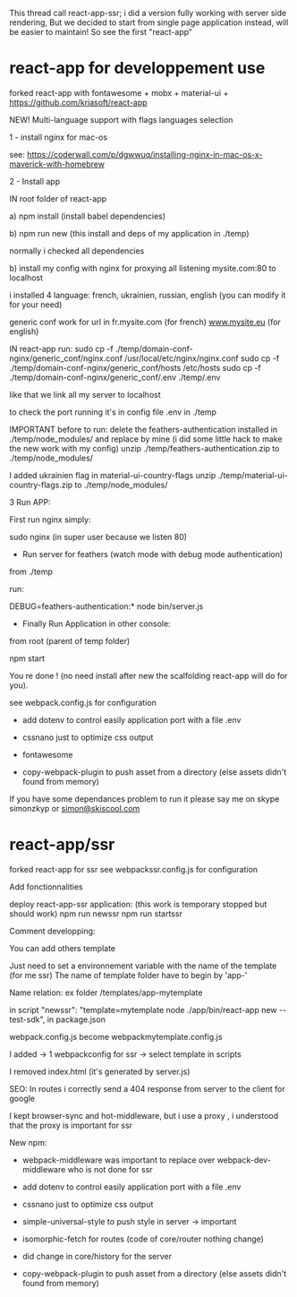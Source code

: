 This thread call react-app-ssr; i did a version fully working with server side rendering, 
But we decided to start from single page application instead, will be easier to maintain!
So see the first "react-app"

# react-app for developpement use

forked react-app  with fontawesome + mobx + material-ui + https://github.com/kriasoft/react-app

NEW! Multi-language support with flags languages selection


1 - install nginx for mac-os

see:
https://coderwall.com/p/dgwwuq/installing-nginx-in-mac-os-x-maverick-with-homebrew


2 - Install app 


IN root folder of react-app

a) npm install (install babel dependencies)

b) npm run new (this install and deps of my application in ./temp)

normally i checked all dependencies

b) install my config with nginx for proxying all listening mysite.com:80 to localhost

i installed 4 language: french, ukrainien, russian, english (you can modify it for your need)

generic conf work for url in 
fr.mysite.com (for french)
www.mysite.eu (for english)

IN react-app run:
sudo cp -f ./temp/domain-conf-nginx/generic_conf/nginx.conf /usr/local/etc/nginx/nginx.conf
sudo cp -f ./temp/domain-conf-nginx/generic_conf/hosts /etc/hosts
sudo cp -f ./temp/domain-conf-nginx/generic_conf/.env ./temp/.env

like that we link all my server to localhost 

to check the port running it's in config file .env in ./temp



IMPORTANT before to run:
delete the feathers-authentication installed in ./temp/node_modules/ and replace by mine (i did some little hack to make the new work with my config)
unzip ./temp/feathers-authentication.zip to ./temp/node_modules/

I added ukrainien flag in material-ui-country-flags 
unzip ./temp/material-ui-country-flags.zip to ./temp/node_modules/



3 Run APP:

First run nginx simply:

sudo nginx (in super user because we listen 80)


* Run server for feathers (watch mode with debug mode authentication)

from ./temp

run:

DEBUG=feathers-authentication:* node bin/server.js  


* Finally Run Application in other console: 

from root (parent of temp folder)

npm start



You re done ! (no need install after new the scalfolding react-app will do for you).

see webpack.config.js for configuration


* add dotenv to control easily application port with a file .env

* cssnano just to optimize css output 

* fontawesome

* copy-webpack-plugin to push asset from a directory (else assets didn't found from memory)

If you have some dependances problem to run it please say me 
on skype simonzkyp or simon@skiscool.com




# react-app/ssr
forked react-app for ssr
see webpackssr.config.js for configuration

Add fonctionnalities

deploy react-app-ssr application: (this work is temporary stopped but should work)
npm run newssr
npm run startssr


Comment developping:

You can add others template

Just need to set a environnement variable with the name of the template (for me ssr)
The name of template folder have to begin by 'app-' 

Name relation:
ex folder /templates/app-mytemplate

 in script "newssr": "template=mytemplate  node ./app/bin/react-app new --test-sdk", in package.json

 webpack.config.js become webpackmytemplate.config.js


I added 
-> 1 webpackconfig for ssr
-> select template in scripts

I removed index.html (it's generated by server.js)

SEO:
In routes i correctly send a 404 response from server to the client for google

I kept browser-sync and hot-middleware, but i use a proxy , i understood that the proxy is important for ssr

New npm:

* webpack-middleware was important to replace over webpack-dev-middleware who is not done for ssr

* add dotenv to control easily application port with a file .env

* cssnano just to optimize css output

* simple-universal-style to push style in server -> important

* isomorphic-fetch for routes (code of core/router nothing change)

* did change in core/history for the server

* copy-webpack-plugin to push asset from a directory (else assets didn't found from memory)




